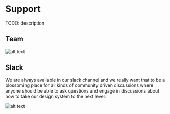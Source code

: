 # Support
TODO: description

## Team 

![alt text](https://i.imgur.com/OvMZBs9.jpg)

## Slack
We are always available in our slack channel and we really want that to be a blossoming place for all kinds of community driven discussions where anyone should be able to ask questions and engage in discussions about how to take our design system to the next level.

![alt text](https://i.imgur.com/OvMZBs9.jpg)
